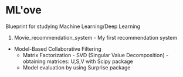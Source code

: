 # ML'ove
Blueprint for studying Machine Learning/Deep Learning
1. Movie_recommendation_system - My first recommendation system
  * Model-Based Collaborative Filtering
    * Matrix Factorization - SVD (Singular Value Decomposition) - obtaining matrices: U,S,V with Scipy package
    * Model evaluation by using Surprise package
